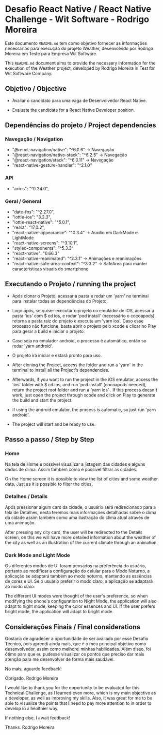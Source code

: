 # Desafio React Native / React Native Challenge - Wit Software - Rodrigo Moreira

Este documento `README.md` tem como objetivo fornecer as informações necessárias para execução do projeto Weather, desenvolvido por Rodrigo Moreira em Teste para Empresa Wit Software.

This `README.md` document aims to provide the necessary information for the execution of the Weather project, developed by Rodrigo Moreira in Test for Wit Software Company.

## Objetivo / Objective

* Avaliar o candidato para uma vaga de Desenvolvedor React Native.

* Evaluate the candidate for a React Native Developer position.

## Dependências do projeto / Project dependencies

### Navegação / Navigation
* "@react-navigation/native": "^6.0.6" -> Navegação
* "@react-navigation/native-stack": "^6.2.5" -> Navegação
* "@react-navigation/stack": "^6.0.11" -> Navegação
* "react-native-gesture-handler": "^2.1.0"

### API
* "axios": "^0.24.0",

### Geral / General
* "date-fns": "^2.27.0",
* "lottie-ios": "3.2.3",
* "lottie-react-native": "^5.0.1",
* "react": "17.0.2",
* "react-native-appearance": "^0.3.4" -> Auxilio em DarkMode e LightMode
* "react-native-screens": "^3.10.1",
* "styled-components": "^5.3.3"
* "react-native": "0.66.3"
* "react-native-reanimated": "^2.3.1" -> Animações e reanimações
* "react-native-safe-area-context": "^3.3.2" -> SafeArea para manter caracteristicas visuais do smartphone

## Executando o Projeto / running the project

* Após clonar o Projeto, acessar a pasta e rodar um 'yarn' no terminal para instalar todas as dependências do Projeto.
* Logo após, se quiser executar o projeto no emulador de iOS, acessar a pasta 'ios' com $ cd ios, e rodar 'pod install' (necessário o cocoapods), retorna a pasta raiz do projeto e executa um 'yarn ios'. Caso esse processo não funcione, basta abrir o projeto pelo xcode e clicar no Play para gerar a build e iniciar o projeto.
* Caso seja no emulador android, o processo é automático, então so rodar 'yarn android'.
* O projeto irá iniciar e estará pronto para uso.

* After cloning the Project, access the folder and run a 'yarn' in the terminal to install all the Project's dependencies.
* Afterwards, if you want to run the project in the iOS emulator, access the 'ios' folder with $ cd ios, and run 'pod install' (cocoapods needed), return the project root folder and run a 'yarn ios' . If this process doesn't work, just open the project through xcode and click on Play to generate the build and start the project.
* If using the android emulator, the process is automatic, so just run 'yarn android'.
* The project will start and be ready to use.

## Passo a passo / Step by Step

### Home
Na tela de Home é possivel visualizar a listagem das cidades e alguns dados de clima. Assim também como é possível filtrar as cidades.

On the Home screen it is possible to view the list of cities and some weather data. Just as it is possible to filter the cities.

### Detalhes / Details
Após pressionar algum card da cidade, o usuário será redirecionado para a tela de Detalhes, nesta teremos mais informações detalhadas sobre o clima
da cidade assim também como uma ilustração do clima atual através de uma animação.

After pressing any city card, the user will be redirected to the Details screen, on this we will have more detailed information about the weather
of the city as well as an illustration of the current climate through an animation.

### Dark Mode and Light Mode
Os diferentes modos de UI foram pensados na preferência do usuário, portanto ao modificar a configuração do celular para o Modo Noturno, a aplicação
se adaptará também ao modo noturno, mantendo as essências de cores e UI. Se o usuário preferir o modo claro, a aplicação se adaptará ao modo claro.

The different UI modes were thought of the user's preference, so when modifying the phone's configuration to Night Mode, the application
will also adapt to night mode, keeping the color essences and UI. If the user prefers bright mode, the application will adapt to bright mode.

## Considerações Finais / Final considerations

Gostaria de agradecer a oportunidade de ser avaliado por esse Desafio Técnico, pois aprendi ainda mais, que é o meu principal objetivo como desenvolvedor, assim como melhorei minhas habilidades.
Além disso, foi ótimo para que eu pudesse visualizar os pontos que preciso dar mais atenção para me desenvolver de forma mais saudável.

No mais, aguardo feedback!

Obrigado.
Rodrigo Moreira

I would like to thank you for the opportunity to be evaluated for this Technical Challenge, as I learned even more, which is my main objective as a developer, as well as improving my skills.
Also, it was great for me to be able to visualize the points that I need to pay more attention to in order to develop in a healthier way.

If nothing else, I await feedback!

Thanks.
Rodrigo Moreira
